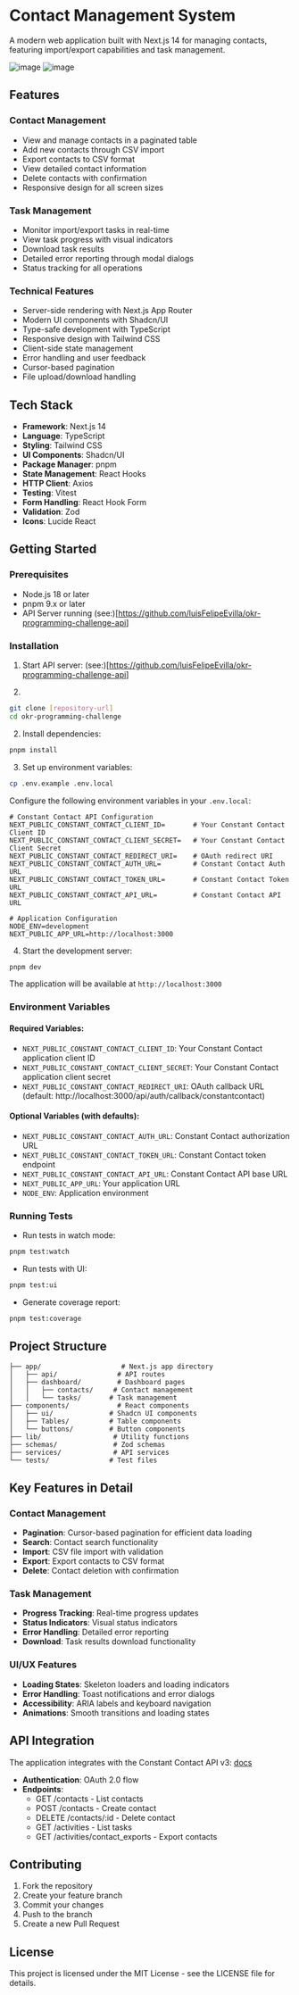 # Contact Management System

A modern web application built with Next.js 14 for managing contacts, featuring import/export capabilities and task management.

![image](https://github.com/user-attachments/assets/a51667d8-6561-474f-8f6a-3d1b5dac9843)
![image](https://github.com/user-attachments/assets/2abfa11e-04fe-4d9a-85a3-e64bd99160d3)

## Features

### Contact Management
- View and manage contacts in a paginated table
- Add new contacts through CSV import
- Export contacts to CSV format
- View detailed contact information
- Delete contacts with confirmation
- Responsive design for all screen sizes

### Task Management
- Monitor import/export tasks in real-time
- View task progress with visual indicators
- Download task results
- Detailed error reporting through modal dialogs
- Status tracking for all operations

### Technical Features
- Server-side rendering with Next.js App Router
- Modern UI components with Shadcn/UI
- Type-safe development with TypeScript
- Responsive design with Tailwind CSS
- Client-side state management
- Error handling and user feedback
- Cursor-based pagination
- File upload/download handling

## Tech Stack

- **Framework**: Next.js 14
- **Language**: TypeScript
- **Styling**: Tailwind CSS
- **UI Components**: Shadcn/UI
- **Package Manager**: pnpm
- **State Management**: React Hooks
- **HTTP Client**: Axios
- **Testing**: Vitest
- **Form Handling**: React Hook Form
- **Validation**: Zod
- **Icons**: Lucide React

## Getting Started

### Prerequisites

- Node.js 18 or later
- pnpm 9.x or later
- API Server running (see:)[https://github.com/luisFelipeEvilla/okr-programming-challenge-api]

### Installation

1. Start API server:
(see:)[https://github.com/luisFelipeEvilla/okr-programming-challenge-api]

2. 
```bash
git clone [repository-url]
cd okr-programming-challenge
```

2. Install dependencies:
```bash
pnpm install
```

3. Set up environment variables:
```bash
cp .env.example .env.local
```

Configure the following environment variables in your `.env.local`:

```env
# Constant Contact API Configuration
NEXT_PUBLIC_CONSTANT_CONTACT_CLIENT_ID=       # Your Constant Contact Client ID
NEXT_PUBLIC_CONSTANT_CONTACT_CLIENT_SECRET=   # Your Constant Contact Client Secret
NEXT_PUBLIC_CONSTANT_CONTACT_REDIRECT_URI=    # OAuth redirect URI
NEXT_PUBLIC_CONSTANT_CONTACT_AUTH_URL=        # Constant Contact Auth URL
NEXT_PUBLIC_CONSTANT_CONTACT_TOKEN_URL=       # Constant Contact Token URL
NEXT_PUBLIC_CONSTANT_CONTACT_API_URL=         # Constant Contact API URL

# Application Configuration
NODE_ENV=development
NEXT_PUBLIC_APP_URL=http://localhost:3000
```

4. Start the development server:
```bash
pnpm dev
```

The application will be available at `http://localhost:3000`

### Environment Variables

#### Required Variables:
- `NEXT_PUBLIC_CONSTANT_CONTACT_CLIENT_ID`: Your Constant Contact application client ID
- `NEXT_PUBLIC_CONSTANT_CONTACT_CLIENT_SECRET`: Your Constant Contact application client secret
- `NEXT_PUBLIC_CONSTANT_CONTACT_REDIRECT_URI`: OAuth callback URL (default: http://localhost:3000/api/auth/callback/constantcontact)

#### Optional Variables (with defaults):
- `NEXT_PUBLIC_CONSTANT_CONTACT_AUTH_URL`: Constant Contact authorization URL
- `NEXT_PUBLIC_CONSTANT_CONTACT_TOKEN_URL`: Constant Contact token endpoint
- `NEXT_PUBLIC_CONSTANT_CONTACT_API_URL`: Constant Contact API base URL
- `NEXT_PUBLIC_APP_URL`: Your application URL
- `NODE_ENV`: Application environment

### Running Tests

- Run tests in watch mode:
```bash
pnpm test:watch
```

- Run tests with UI:
```bash
pnpm test:ui
```

- Generate coverage report:
```bash
pnpm test:coverage
```

## Project Structure

```
├── app/                    # Next.js app directory
│   ├── api/               # API routes
│   ├── dashboard/         # Dashboard pages
│   │   ├── contacts/     # Contact management
│   │   └── tasks/       # Task management
├── components/            # React components
│   ├── ui/              # Shadcn UI components
│   ├── Tables/          # Table components
│   └── buttons/         # Button components
├── lib/                  # Utility functions
├── schemas/              # Zod schemas
├── services/             # API services
└── tests/               # Test files
```

## Key Features in Detail

### Contact Management
- **Pagination**: Cursor-based pagination for efficient data loading
- **Search**: Contact search functionality
- **Import**: CSV file import with validation
- **Export**: Export contacts to CSV format
- **Delete**: Contact deletion with confirmation

### Task Management
- **Progress Tracking**: Real-time progress updates
- **Status Indicators**: Visual status indicators
- **Error Handling**: Detailed error reporting
- **Download**: Task results download functionality

### UI/UX Features
- **Loading States**: Skeleton loaders and loading indicators
- **Error Handling**: Toast notifications and error dialogs
- **Accessibility**: ARIA labels and keyboard navigation
- **Animations**: Smooth transitions and loading states

## API Integration

The application integrates with the Constant Contact API v3:
[docs](https://developer.constantcontact.com/api_reference/index.html#tag/Account-Services)

- **Authentication**: OAuth 2.0 flow
- **Endpoints**:
  - GET /contacts - List contacts
  - POST /contacts - Create contact
  - DELETE /contacts/:id - Delete contact
  - GET /activities - List tasks
  - GET /activities/contact_exports - Export contacts

## Contributing

1. Fork the repository
2. Create your feature branch
3. Commit your changes
4. Push to the branch
5. Create a new Pull Request

## License

This project is licensed under the MIT License - see the LICENSE file for details.
